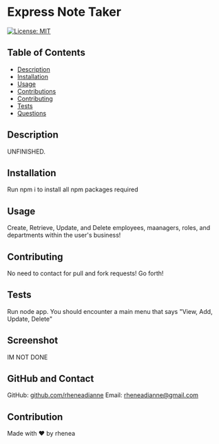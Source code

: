 
# Express Note Taker

[![License: MIT](https://img.shields.io/badge/License-MIT-yellow.svg)](https://opensource.org/licenses/MIT)
    
## Table of Contents
- [Description](#description)
- [Installation](#installation)
- [Usage](#usage)
- [Contributions](#contributions)
- [Contributing](#contributing)
- [Tests](#tests)
- [Questions](#questions)


## Description
UNFINISHED.

## Installation
Run npm i to install all npm packages required

## Usage 
Create, Retrieve, Update, and Delete employees, maanagers, roles, and departments within the user's business!

## Contributing 
No need to contact for pull and fork requests! Go forth!

## Tests
Run node app. You should encounter a main menu that says "View, Add, Update, Delete"

## Screenshot
IM NOT DONE

## GitHub and Contact
GitHub: [github.com/rheneadianne](https://github.com/rheneadianne)
Email:  [rheneadianne@gmail.com](mailto:rheneadianne@gmail.com)

## Contribution
Made with ❤️ by rhenea
